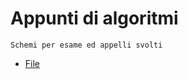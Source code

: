 # Appunti di algoritmi

````
Schemi per esame ed appelli svolti
````

- [File](https://github.com/gaiabertolino/appunti/blob/734b0e8b4c3bb02ee2923c7d5674560e83927ee8/Algoritmi.pdf)
